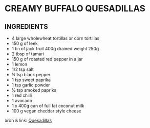 # CREAMY BUFFALO QUESADILLAS

## INGREDIENTS 

* 4 large wholewheat tortillas or corn tortillas 
* 150 g of leek 
* 1 tin of jack fruit 400g drained weight 250g 
* 2 tbsp of tamari 
* 150 g of roasted red pepper in a jar
* 1 lemon 
* 1/2 tsp salt
* ¼ tsp black pepper 
* 1 tsp sweet paprika 
* 1 tsp garlic powder 
* ½ tsp smoked paprika 
* 1 red chilli 
* 1 avocado 
* 1 x 400g can of full fat coconut milk
* 100 g vegan cheddar style cheese


bron & link: 
[Quesadillas](https://thehappypear.ie/recipes/creamy-buffalo-quesadillas/)
